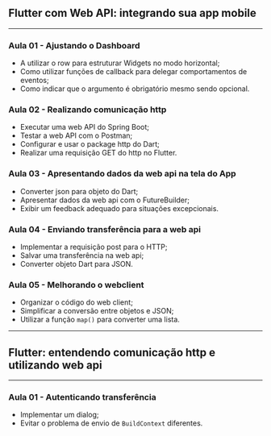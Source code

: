 ## Flutter com Web API: integrando sua app mobile
---

### Aula 01 - Ajustando o Dashboard

- A utilizar o row para estruturar Widgets no modo horizontal;
- Como utilizar funções de callback para delegar comportamentos de eventos;
- Como indicar que o argumento é obrigatório mesmo sendo opcional.

### Aula 02 - Realizando comunicação http

- Executar uma web API do Spring Boot;
- Testar a web API com o Postman;
- Configurar e usar o package http do Dart;
- Realizar uma requisição GET do http no Flutter.

### Aula 03 - Apresentando dados da web api na tela do App

- Converter json para objeto do Dart;
- Apresentar dados da web api com o FutureBuilder;
- Exibir um feedback adequado para situações excepcionais.

### Aula 04 - Enviando transferência para a web api

- Implementar a requisição post para o HTTP;
- Salvar uma transferência na web api;
- Converter objeto Dart para JSON.

### Aula 05 - Melhorando o webclient

- Organizar o código do web client;
- Simplificar a conversão entre objetos e JSON;
- Utilizar a função `map()` para converter uma lista.

---
## Flutter: entendendo comunicação http e utilizando web api
---

### Aula 01 - Autenticando transferência

- Implementar um dialog;
- Evitar o problema de envio de `BuildContext` diferentes.